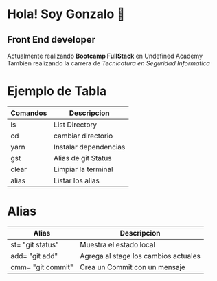 # Hola! Soy Gonzalo 👋
## Front End developer
Actualmente realizando **Bootcamp FullStack** en Undefined Academy
Tambien realizando la carrera de *Tecnicatura en Seguridad Informatica*

# **Ejemplo de Tabla**

| Comandos | Descripcion           |
| ---------| -----------           |
| ls       | List Directory        |
| cd       | cambiar directorio    |
| yarn     | Instalar dependencias |
| gst      | Alias de git Status   |
| clear    | Limpiar la terminal   |
| alias    | Listar los alias      |

# **Alias**

| Alias              |  Descripcion                          |
| -----------------  | ----------------------               |
| st= "git status"   | Muestra el estado local              | 
| add= "git add"     | Agrega al stage los cambios actuales |
| cmm= "git commit"  | Crea un Commit con un mensaje        |

